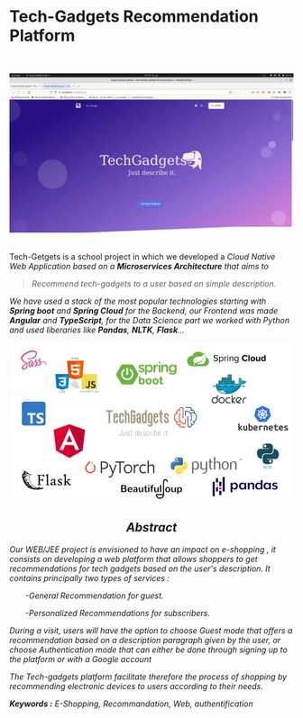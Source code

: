# Tech-Gadgets Recommendation Platform
<!-- PROJECT LOGO -->
<br />
<p align="center">
  <a href="">
    <img src="Tech-Gadgets document\Latex report\pics\Landing Page.png" alt="Logo">
  </a>
</p>
<br>
Tech-Getgets is a school project in which we developed a <i>Cloud Native Web Application<i> based on a <b>Microservices Architecture</b> that aims to 

<br>

> Recommend tech-gadgets to a user based on simple description.

We have used a stack of the most popular technologies starting with <b>Spring boot</b> and <b>Spring Cloud</b> for the Backend, our Frontend was made <b>Angular</b> and <b>TypeScript</b>, for the Data Science part we worked with Python and used liberaries like <b>Pandas</b>, <b>NLTK</b>, <b>Flask</b>...
<br>

<p align="center">
  <a href="">
    <img src="Tech-Gadgets document\Latex report\pics\Tech-Gadgets stack.png" alt="Logo">
  </a>
</p>


<h2 style="text-align:center">Abstract</h2>
Our WEB/JEE project is envisioned to have an impact on e-shopping , it consists on developing a web platform that allows shoppers to get recommendations for tech gadgets based on the user's description. It contains principally two types of services :

<br>

&emsp;&emsp;-General Recommendation for guest.

&emsp;&emsp;-Personalized Recommendations for subscribers.


During a visit, users will have the option to choose Guest mode that offers a recommendation based on a description paragraph given by the user, or choose Authentication mode that can either be done through signing up to the platform or with a Google account 

The Tech-gadgets platform facilitate therefore the process of shopping by recommending electronic devices to users according to their needs.

<b>Keywords :</b> *E-Shopping, Recommandation, Web, authentification*



